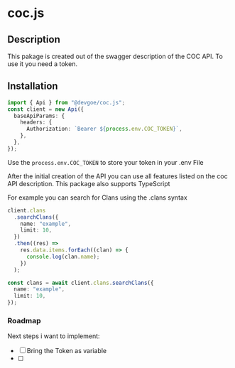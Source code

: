 # coc.js

## Description

This pakage is created out of the swagger description of the COC API. To use it you need a token.

## Installation

```ts
import { Api } from "@devgoe/coc.js";
const client = new Api({
  baseApiParams: {
    headers: {
      Authorization: `Bearer ${process.env.COC_TOKEN}`,
    },
  },
});
```

Use the `process.env.COC_TOKEN` to store your token in your .env File

After the initial creation of the API you can use all features listed on the coc API description.
This package also supports TypeScript

For example you can search for Clans using the .clans syntax

```ts
client.clans
  .searchClans({
    name: "example",
    limit: 10,
  })
  .then((res) =>
    res.data.items.forEach((clan) => {
      console.log(clan.name);
    })
  );
```

```ts
const clans = await client.clans.searchClans({
  name: "example",
  limit: 10,
});
```

### Roadmap

Next steps i want to implement:

- [ ] Bring the Token as variable
- [ ]
